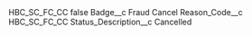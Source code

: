 <?xml version="1.0" encoding="UTF-8"?>
<CustomMetadata xmlns="http://soap.sforce.com/2006/04/metadata" xmlns:xsi="http://www.w3.org/2001/XMLSchema-instance" xmlns:xsd="http://www.w3.org/2001/XMLSchema">
    <label>HBC_SC_FC_CC</label>
    <protected>false</protected>
    <values>
        <field>Badge__c</field>
        <value xsi:type="xsd:string">Fraud Cancel</value>
    </values>
    <values>
        <field>Reason_Code__c</field>
        <value xsi:type="xsd:string">HBC_SC_FC_CC</value>
    </values>
    <values>
        <field>Status_Description__c</field>
        <value xsi:type="xsd:string">Cancelled</value>
    </values>
</CustomMetadata>
